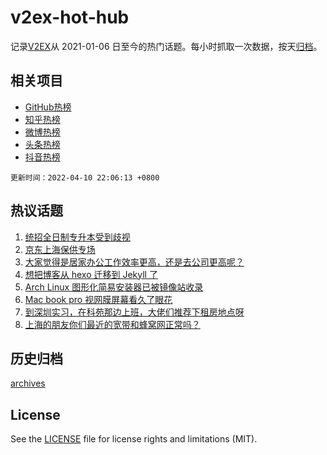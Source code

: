 # v2ex-hot-hub

 记录[V2EX](https://www.v2ex.com/)从 2021-01-06 日至今的热门话题。每小时抓取一次数据，按天[归档](archives)。
 
 ## 相关项目

- [GitHub热榜](https://github.com/snaildev/github-hot-hub)
- [知乎热榜](https://github.com/snaildev/zhihu-hot-hub)
- [微博热榜](https://github.com/snaildev/weibo-hot-hub)
- [头条热榜](https://github.com/snaildev/toutiao-hot-hub)
- [抖音热榜](https://github.com/snaildev/douyin-hot-hub)


 `更新时间：2022-04-10 22:06:13 +0800`

## 热议话题

1. [统招全日制专升本受到歧视](https://www.v2ex.com/t/846076)
1. [京东上海保供专场](https://www.v2ex.com/t/846040)
1. [大家觉得是居家办公工作效率更高，还是去公司更高呢？](https://www.v2ex.com/t/846046)
1. [想把博客从 hexo 迁移到 Jekyll 了](https://www.v2ex.com/t/845991)
1. [Arch Linux 图形化简易安装器已被镜像站收录](https://www.v2ex.com/t/846023)
1. [Mac book pro 视网膜屏幕看久了眼花](https://www.v2ex.com/t/846043)
1. [到深圳实习，在科苑那边上班，大佬们推荐下租房地点呀](https://www.v2ex.com/t/846056)
1. [上海的朋友你们最近的宽带和蜂窝网正常吗？](https://www.v2ex.com/t/845999)

## 历史归档

[archives](archives)

## License

See the [LICENSE](LICENSE) file for license rights and limitations (MIT).
